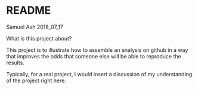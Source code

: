 README
================
Samuel Ash
2018\_07\_17

What is this project about?

This project is to illustrate how to assemble an analysis on github in a way that improves the odds that someone else will be able to reproduce the results.

Typically, for a real project, I would insert a discussion of my understanding of the project right here.
